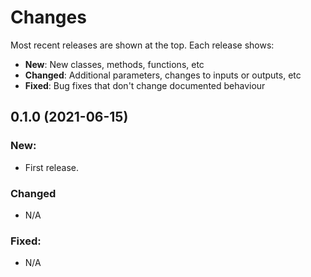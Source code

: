 # Changes

Most recent releases are shown at the top. Each release shows:

- **New**: New classes, methods, functions, etc
- **Changed**: Additional parameters, changes to inputs or outputs, etc
- **Fixed**: Bug fixes that don't change documented behaviour

## 0.1.0 (2021-06-15)

### New:
- First release.

### Changed
- N/A

### Fixed:
- N/A



